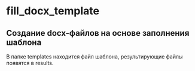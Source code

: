 # fill_docx_template
Создание docx-файлов на основе заполнения шаблона 
----
В папке templates находится файл шаблона, результирующие файлы появятся в results.
 
